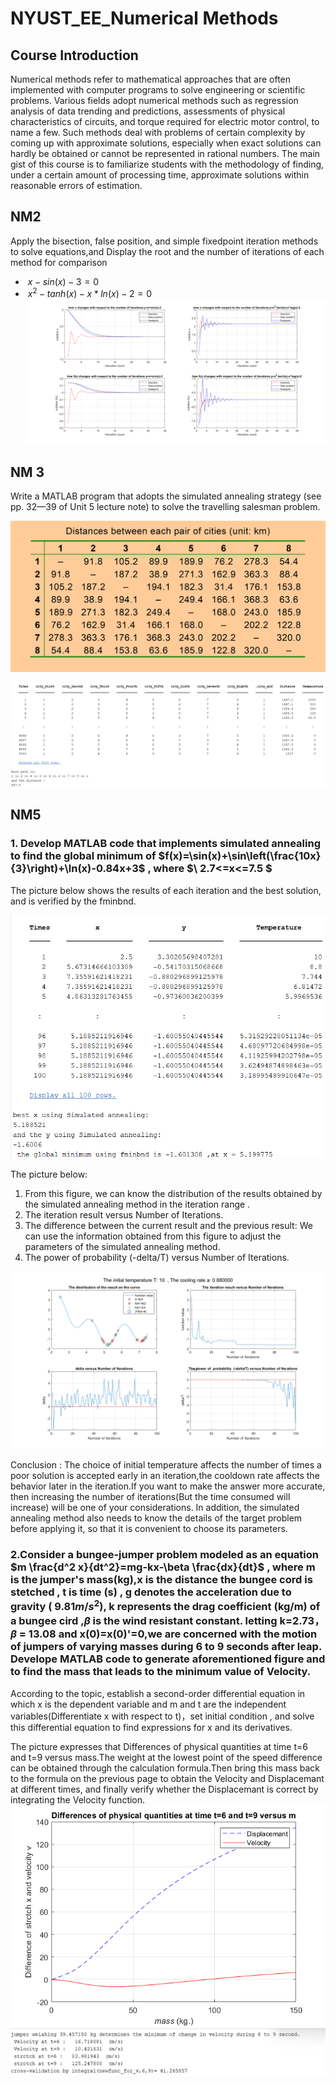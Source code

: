 # NYUST_EE_Numerical Methods
## Course Introduction
Numerical methods refer to mathematical approaches that are often implemented with computer programs to solve engineering or scientific problems. Various fields adopt numerical methods such as regression analysis of data trending and predictions, assessments of physical characteristics of circuits, and torque required for electric motor control, to name a few. Such methods deal with problems of certain complexity by coming up with approximate solutions, especially when exact solutions can hardly be obtained or cannot be represented in rational numbers. The main gist of this course is to familiarize students with the methodology of finding, under a certain amount of processing time, approximate solutions within reasonable errors of estimation.    

## NM2  
Apply the bisection, false position, and simple fixedpoint iteration methods to solve equations,and Display the root and the number of iterations of each method for comparison
- $\ x-sin(x)-3=0$  
- $\ x^2-tanh(x)-x*ln(x)-2=0$  
![image](NM2/HW2.png)

## NM 3
Write a MATLAB program that adopts the simulated annealing strategy (see pp. 32—39 of Unit 5 lecture note) to solve the travelling salesman problem.  

![image](NM3/TSP.png)

![image](NM3/result.png)

## NM5
### 1. Develop MATLAB code that implements simulated annealing to find the global minimum of $f(x)=\sin(x)+\sin\left(\frac{10x}{3}\right)+\ln(x)-0.84x+3$ , where  $\ 2.7<=x<=7.5 $  

The picture below shows the results of each iteration and the best solution, and is verified by the fminbnd.  

![image](NM5/result_1.png)  

The picture below:  
1. From this figure, we can know the distribution of the results obtained by the simulated annealing method in the iteration range .  
2. The iteration result versus Number of Iterations.  
3. The difference between the current result and the previous result: We can use the information obtained from this figure to adjust the parameters of the simulated annealing method.  
4. The power of  probability  (-delta/T) versus Number of Iterations.  

![image](NM5/plot_1.png)  

Conclusion : The choice of initial temperature affects the number of times a poor solution is accepted early in an iteration,the cooldown rate affects the behavior later in the iteration.If you want to make the answer more accurate, then increasing the number of iterations(But the time consumed will increase) will be one of your considerations. In addition, the simulated annealing method also needs to know the details of the target problem before applying it, so that it is convenient to choose its parameters.  

### 2.Consider  a bungee-jumper problem modeled as an equation  $m \frac{d^2 x}{dt^2}=mg-kx-\beta \frac{dx}{dt}$ , where m is the jumper's mass(kg),x is the distance the bungee cord is stetched , t is time (s) , g denotes the acceleration due to gravity ($\ 9.81 m/s^2$), k represents the drag coefficient (kg/m) of a bungee cird ,$\beta$ is the wind resistant constant. letting k=2.73，$\beta$ = 13.08 and x(0)=x(0)'=0,we are concerned with the motion of jumpers of varying masses during 6 to 9 seconds after leap. Develope MATLAB code to generate aforementioned figure and to find the mass that leads to the minimum value of Velocity.

According to the topic, establish a second-order differential equation in which x is the dependent variable and m and t are the independent variables(Differentiate x with respect to t)，set initial condition  , and  solve this differential equation to find expressions for x and its derivatives.  


The picture expresses that Differences of physical quantities at time t=6 and t=9 versus mass.The weight at the lowest point of the speed difference can be obtained through the calculation formula.Then bring this mass back to the formula on the previous page to obtain the Velocity and Displacemant at different times, and finally verify whether the Displacemant is correct by integrating the Velocity function.  
![image](NM5/plot_2.png)
![image](NM5/result_2.png)   